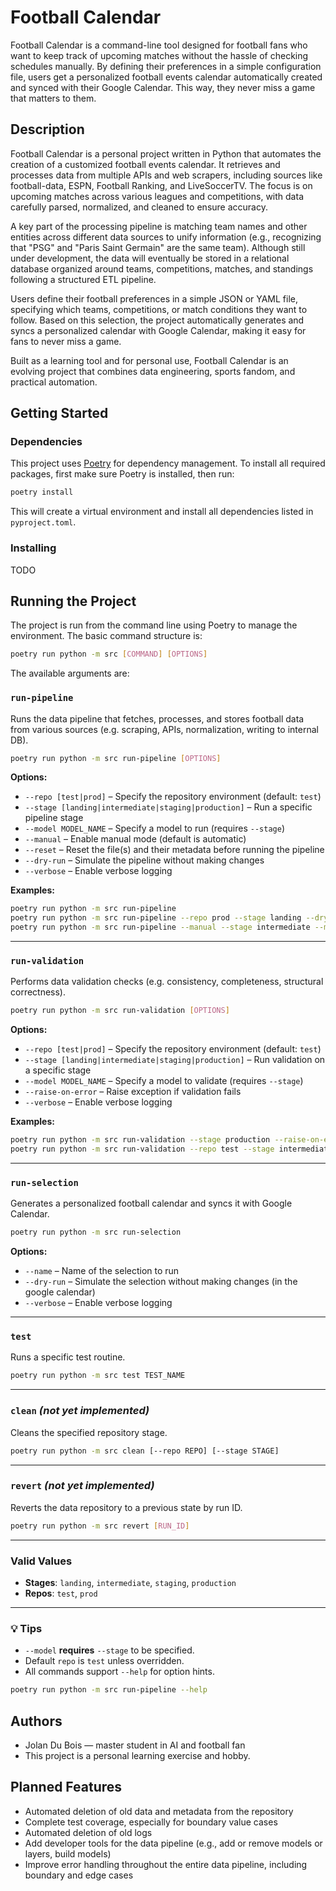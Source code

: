 # Football Calendar

Football Calendar is a command-line tool designed for football fans who want to keep track of upcoming matches without the hassle of checking schedules manually. By defining their preferences in a simple configuration file, users get a personalized football events calendar automatically created and synced with their Google Calendar. This way, they never miss a game that matters to them.

## Description

Football Calendar is a personal project written in Python that automates the creation of a customized football events calendar. It retrieves and processes data from multiple APIs and web scrapers, including sources like football-data, ESPN, Football Ranking, and LiveSoccerTV. The focus is on upcoming matches across various leagues and competitions, with data carefully parsed, normalized, and cleaned to ensure accuracy.

A key part of the processing pipeline is matching team names and other entities across different data sources to unify information (e.g., recognizing that "PSG" and "Paris Saint Germain" are the same team). Although still under development, the data will eventually be stored in a relational database organized around teams, competitions, matches, and standings following a structured ETL pipeline.

Users define their football preferences in a simple JSON or YAML file, specifying which teams, competitions, or match conditions they want to follow. Based on this selection, the project automatically generates and syncs a personalized calendar with Google Calendar, making it easy for fans to never miss a game.

Built as a learning tool and for personal use, Football Calendar is an evolving project that combines data engineering, sports fandom, and practical automation.

## Getting Started

### Dependencies

This project uses [Poetry](https://python-poetry.org/) for dependency management. To install all required packages, first make sure Poetry is installed, then run:

```bash
poetry install
```

This will create a virtual environment and install all dependencies listed in `pyproject.toml`.

### Installing

TODO

## Running the Project

The project is run from the command line using Poetry to manage the environment. The basic command structure is:

```bash
poetry run python -m src [COMMAND] [OPTIONS]
```

The available arguments are:

### `run-pipeline`
Runs the data pipeline that fetches, processes, and stores football data from various sources (e.g. scraping, APIs, normalization, writing to internal DB).

```bash
poetry run python -m src run-pipeline [OPTIONS]
```

**Options:**
- `--repo [test|prod]` – Specify the repository environment (default: `test`)
- `--stage [landing|intermediate|staging|production]` – Run a specific pipeline stage
- `--model MODEL_NAME` – Specify a model to run (requires `--stage`)
- `--manual` – Enable manual mode (default is automatic)
- `--reset` – Reset the file(s) and their metadata before running the pipeline
- `--dry-run` – Simulate the pipeline without making changes
- `--verbose` – Enable verbose logging

**Examples:**
```bash
poetry run python -m src run-pipeline
poetry run python -m src run-pipeline --repo prod --stage landing --dry-run --verbose
poetry run python -m src run-pipeline --manual --stage intermediate --model espn_matches
```

---

### `run-validation`
Performs data validation checks (e.g. consistency, completeness, structural correctness).

```bash
poetry run python -m src run-validation [OPTIONS]
```

**Options:**
- `--repo [test|prod]` – Specify the repository environment (default: `test`)
- `--stage [landing|intermediate|staging|production]` – Run validation on a specific stage
- `--model MODEL_NAME` – Specify a model to validate (requires `--stage`)
- `--raise-on-error` – Raise exception if validation fails
- `--verbose` – Enable verbose logging

**Examples:**
```bash
poetry run python -m src run-validation --stage production --raise-on-error
poetry run python -m src run-validation --repo test --stage intermediate
```

---

### `run-selection`
Generates a personalized football calendar and syncs it with Google Calendar.

```bash
poetry run python -m src run-selection
```

**Options:**
- `--name` – Name of the selection to run
- `--dry-run` – Simulate the selection without making changes (in the google calendar)
- `--verbose` – Enable verbose logging

---

### `test`
Runs a specific test routine.

```bash
poetry run python -m src test TEST_NAME
```

---

### `clean` *(not yet implemented)*
Cleans the specified repository stage.

```bash
poetry run python -m src clean [--repo REPO] [--stage STAGE]
```

---

### `revert` *(not yet implemented)*
Reverts the data repository to a previous state by run ID.

```bash
poetry run python -m src revert [RUN_ID]
```

---

### Valid Values

- **Stages**: `landing`, `intermediate`, `staging`, `production`
- **Repos**: `test`, `prod`

---

### 💡 Tips

- `--model` **requires** `--stage` to be specified.
- Default `repo` is `test` unless overridden.
- All commands support `--help` for option hints.

```bash
poetry run python -m src run-pipeline --help
```

## Authors

- Jolan Du Bois — master student in AI and football fan
- This project is a personal learning exercise and hobby.

## Planned Features

- Automated deletion of old data and metadata from the repository
- Complete test coverage, especially for boundary value cases
- Automated deletion of old logs
- Add developer tools for the data pipeline (e.g., add or remove models or layers, build models)
- Improve error handling throughout the entire data pipeline, including boundary and edge cases
